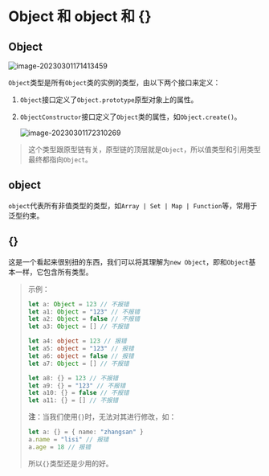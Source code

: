 # Object 和 object 和 {}

## Object

<img src="./Object和object.assets/image-20230301171413459.png" alt="image-20230301171413459" />

`Object`类型是所有`Object`类的实例的类型，由以下两个接口来定义：

1. `Object`接口定义了`Object.prototype`原型对象上的属性。

2. `ObjectConstructor`接口定义了`Object`类的属性，如`Object.create()`。

   <img src="./Object和object.assets/image-20230301172310269.png" alt="image-20230301172310269" />

> 这个类型跟原型链有关，原型链的顶层就是`Object`，所以值类型和引用类型最终都指向`Object`。

## object

`object`代表所有非值类型的类型，如`Array | Set | Map | Function`等，常用于泛型约束。

## {}

这是一个看起来很别扭的东西，我们可以将其理解为`new Object`，即和`Object`基本一样，它包含所有类型。

> 示例：
>
> ```ts
> let a: Object = 123 // 不报错
> let a1: Object = "123" // 不报错
> let a2: Object = false // 不报错
> let a3: Object = [] // 不报错
>
> let a4: object = 123 // 报错
> let a5: object = "123" // 报错
> let a6: object = false // 报错
> let a7: Object = [] // 不报错
>
> let a8: {} = 123 // 不报错
> let a9: {} = "123" // 不报错
> let a10: {} = false // 不报错
> let a11: {} = [] // 不报错
> ```
>
> **注**：当我们使用`{}`时，无法对其进行修改，如：
>
> ```ts
> let a: {} = { name: "zhangsan" }
> a.name = "lisi" // 报错
> a.age = 18 // 报错
> ```
>
> 所以`{}`类型还是少用的好。
